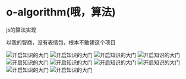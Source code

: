 # o-algorithm(哦，算法)

js的算法实现

以我的智商，没有表情包，根本不敢建这个项目


![开启知识的大门](https://cdn.jsdelivr.net/gh/ZackZheng-xy/picGallery/imgs/1.jpg)
![开启知识的大门](https://cdn.jsdelivr.net/gh/ZackZheng-xy/picGallery/imgs/2.jpg)
![开启知识的大门](https://cdn.jsdelivr.net/gh/ZackZheng-xy/picGallery/imgs/3.jpg)
![开启知识的大门](https://cdn.jsdelivr.net/gh/ZackZheng-xy/picGallery/imgs/4.jpg)
![开启知识的大门](https://cdn.jsdelivr.net/gh/ZackZheng-xy/picGallery/imgs/5.jpg)
![开启知识的大门](https://cdn.jsdelivr.net/gh/ZackZheng-xy/picGallery/imgs/6.jpg)
![开启知识的大门](https://cdn.jsdelivr.net/gh/ZackZheng-xy/picGallery/imgs/7.jpg)
![开启知识的大门](https://cdn.jsdelivr.net/gh/ZackZheng-xy/picGallery/imgs/8.jpg)
![开启知识的大门](https://cdn.jsdelivr.net/gh/ZackZheng-xy/picGallery/imgs/9.jpg)
![开启知识的大门](https://cdn.jsdelivr.net/gh/ZackZheng-xy/picGallery/imgs/10.jpg)